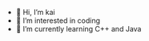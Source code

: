 - 👋 Hi, I’m kai
- 👀 I’m interested in coding
- 🌱 I’m currently learning C++ and Java

<!---
kaihao0824/kaihao0824 is a ✨ special ✨ repository because its `README.md` (this file) appears on your GitHub profile.
You can click the Preview link to take a look at your changes.
--->
